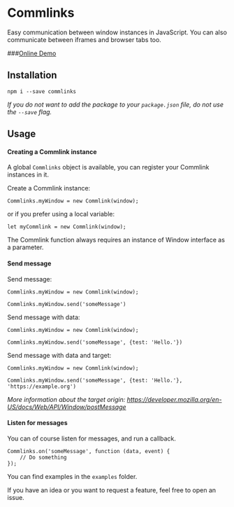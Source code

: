 # Commlinks
Easy communication between window instances in JavaScript.
You can also communicate between iframes and browser tabs too.

###[Online Demo](https://zsoltgyure.github.io/Commlinks/examples/iframe/)

## Installation
```
npm i --save commlinks
```
*If you do not want to add the package to your `package.json` file, 
do not use the `--save` flag.*

## Usage
#### Creating a Commlink instance
A global `Commlinks` object is available, you can register
your Commlink instances in it.

Create a Commlink instance:
```
Commlinks.myWindow = new Commlink(window);
```
or if you prefer using a local variable:
```
let myCommlink = new Commlink(window);
```
The Commlink function always requires an instance of Window
interface as a parameter.

#### Send message
Send message:
```
Commlinks.myWindow = new Commlink(window);

Commlinks.myWindow.send('someMessage')
```
Send message with data:
```
Commlinks.myWindow = new Commlink(window);

Commlinks.myWindow.send('someMessage', {test: 'Hello.'})
```
Send message with data and target:
```
Commlinks.myWindow = new Commlink(window);

Commlinks.myWindow.send('someMessage', {test: 'Hello.'}, 'https://example.org')
```
*More information about the target origin: https://developer.mozilla.org/en-US/docs/Web/API/Window/postMessage*

#### Listen for messages
You can of course listen for messages, and run a callback.
```
Commlinks.on('someMessage', function (data, event) {
    // Do something
});
```
You can find examples in the `examples` folder.

If you have an idea or you want to request a feature, feel 
free to open an issue.